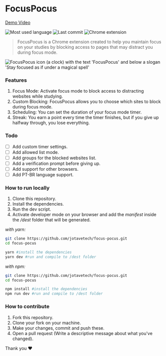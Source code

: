 # FocusPocus

[Demo Video](https://www.youtube.com/watch?v=4UI_6rQ95HU)

<div>
    <img src="https://img.shields.io/github/languages/top/jotavetech/focus-pocus" alt="Most used language" />
    <img src="https://img.shields.io/github/last-commit/jotavetech/focus-pocus" alt="Last commit" />
    <img src="https://img.shields.io/badge/chrome-extension-8A2BE2" alt="Chrome extension" />
</div>

> FocusPocus is a Chrome extension created to help you maintain focus on your studies by blocking access to pages that may distract you during focus mode.

![FocusPocus icon (a clock) with the text 'FocusPocus' and below a slogan 'Stay focused as if under a magical spell'](https://i.imgur.com/pn5aZcT.png)

### Features

1. Focus Mode: Activate focus mode to block access to distracting websites while studying.
2. Custom Blocking: FocusPocus allows you to choose which sites to block during focus mode.
3. Scheduling: You can set the duration of your focus mode timer.
4. Streak: You earn a point every time the timer finishes, but if you give up halfway through, you lose everything.

### Todo

- [ ] Add custom timer settings.
- [ ] Add allowed list mode.
- [ ] Add groups for the blocked websites list.
- [ ] Add a verification prompt before giving up.
- [ ] Add support for other browsers.
- [ ] Add PT-BR language support.

### How to run locally

1. Clone this repository.
2. Install the dependencies.
3. Run the dev script.
4. Activate developer mode on your browser and add the _manifest_ inside the _/dest_ folder that will be generated.

_with yarn:_

```bash
git clone https://github.com/jotavetech/focus-pocus.git
cd focus-pocus

yarn #install the dependencies
yarn dev #run and compile to /dest folder
```

_with npm:_

```bash
git clone https://github.com/jotavetech/focus-pocus.git
cd focus-pocus

npm install #install the dependencies
npm run dev #run and compile to /dest folder
```

### How to contribute

1. Fork this repository.
2. Clone your fork on your machine.
3. Make your changes, commit and push these.
4. Open a pull request (Write a descriptive message about what you've changed).

Thank you ❤️
